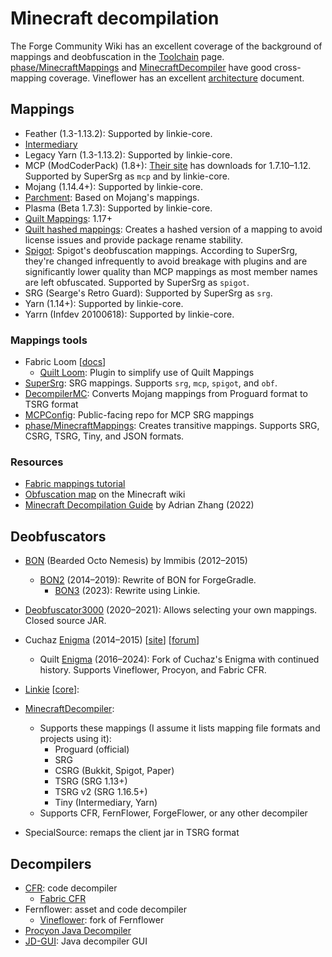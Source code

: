 # Minecraft decompilation

The Forge Community Wiki has an excellent coverage of the background of mappings
and deobfuscation in the [Toolchain](https://forge.gemwire.uk/wiki/Toolchain)
page. [phase/MinecraftMappings](https://github.com/phase/MinecraftMappings) and
[MinecraftDecompiler](https://github.com/MaxPixelStudios/MinecraftDecompiler)
have good cross-mapping coverage. Vineflower has an excellent [architecture](https://github.com/Vineflower/vineflower/blob/master/ARCHITECTURE.md)
document.

## Mappings

- Feather (1.3-1.13.2): Supported by linkie-core.
- [Intermediary](https://github.com/FabricMC/intermediary)
- Legacy Yarn (1.3-1.13.2): Supported by linkie-core.
- MCP (ModCoderPack) (1.8+): [Their site](http://www.modcoderpack.com/) has
  downloads for 1.7.10–1.12. Supported by SuperSrg as `mcp` and by linkie-core.
- Mojang (1.14.4+): Supported by linkie-core.
- [Parchment](https://parchmentmc.org/): Based on Mojang's mappings.
- Plasma (Beta 1.7.3): Supported by linkie-core.
- [Quilt Mappings](https://github.com/QuiltMC/quilt-mappings): 1.17+
- [Quilt hashed mappings](https://github.com/QuiltMC/mappings-hasher): Creates a
  hashed version of a mapping to avoid license issues and provide package rename
  stability.
- [Spigot](https://hub.spigotmc.org/stash/projects/SPIGOT/repos/builddata/browse):
  Spigot's deobfuscation mappings. According to SuperSrg, they're changed
  infrequently to avoid breakage with plugins and are significantly lower
  quality than MCP mappings as most member names are left obfuscated.
  Supported by SuperSrg as `spigot`.
- SRG (Searge's Retro Guard): Supported by SuperSrg as `srg`.
- Yarn (1.14+): Supported by linkie-core.
- Yarrn (Infdev 20100618): Supported by linkie-core.

### Mappings tools

- Fabric Loom [[docs](https://fabricmc.net/wiki/documentation:fabric_loom)]
  - [Quilt Loom](https://github.com/QuiltMC/quilt-loom): Plugin to simplify use
    of Quilt Mappings
- [SuperSrg](https://github.com/Techcable/SuperSrg): SRG mappings. Supports
  `srg`, `mcp`, `spigot`, and `obf`.
- [DecompilerMC](https://github.com/hube12/DecompilerMC): Converts Mojang
  mappings from Proguard format to TSRG format
- [MCPConfig](https://github.com/MinecraftForge/MCPConfig): Public-facing repo
  for MCP SRG mappings
- [phase/MinecraftMappings](https://github.com/phase/MinecraftMappings): Creates
  transitive mappings. Supports SRG, CSRG, TSRG, Tiny, and JSON formats.

### Resources

- [Fabric mappings tutorial](https://fabricmc.net/wiki/tutorial:mappings)
- [Obfuscation map](https://minecraft.wiki/w/Obfuscation_map) on the Minecraft
  wiki
- [Minecraft Decompilation Guide](https://blog.bithole.dev/blogposts/decompiling-minecraft/)
  by Adrian Zhang (2022)

## Deobfuscators

- [BON](https://archive.softwareheritage.org/browse/origin/directory/?origin_url=https://github.com/immibis/bearded-octo-nemesis&timestamp=2023-07-19T12:36:22Z)
  (Bearded Octo Nemesis) by Immibis (2012–2015)
  - [BON2](https://github.com/tterrag1098/BON2) (2014–2019): Rewrite of BON for
    ForgeGradle.
    - [BON3](https://github.com/NahliZayd/BON3) (2023): Rewrite using Linkie.
- [Deobfuscator3000](https://github.com/SimplyProgrammer/Minecraft-Deobfuscator3000)
  (2020–2021): Allows selecting your own mappings. Closed source JAR.
- Cuchaz [Enigma](https://archive.softwareheritage.org/browse/origin/directory/?origin_url=https://bitbucket.org/cuchaz/enigma)
  (2014–2015)
  [[site](https://www.cuchazinteractive.com/minecraft/enigma/)] [[forum](https://www.planetminecraft.com/mod/enigma-minecraft-deobfuscation-tool/)]
  - Quilt [Enigma](https://github.com/QuiltMC/enigma) (2016–2024): Fork of
    Cuchaz's Enigma with continued history. Supports Vineflower, Procyon, and
    Fabric CFR.
- [Linkie](https://linkie.shedaniel.dev/) [[core](https://github.com/linkie/linkie-core)]:
- [MinecraftDecompiler](https://github.com/MaxPixelStudios/MinecraftDecompiler):
  - Supports these mappings (I assume it lists mapping file formats and projects
    using it):
    - Proguard (official)
    - SRG
    - CSRG (Bukkit, Spigot, Paper)
    - TSRG (SRG 1.13+)
    - TSRG v2 (SRG 1.16.5+)
    - Tiny (Intermediary, Yarn)
  - Supports CFR, FernFlower, ForgeFlower, or any other decompiler

- SpecialSource: remaps the client jar in TSRG format

## Decompilers

- [CFR](https://github.com/leibnitz27/cfr): code decompiler
  - [Fabric CFR](https://github.com/fabricmc/cfr)
- Fernflower: asset and code decompiler
  - [Vineflower](https://github.com/Vineflower/vineflower): fork of Fernflower
- [Procyon Java Decompiler](https://github.com/mstrobel/procyon/wiki/Java-Decompiler)
- [JD-GUI](https://github.com/java-decompiler/jd-gui): Java decompiler GUI
